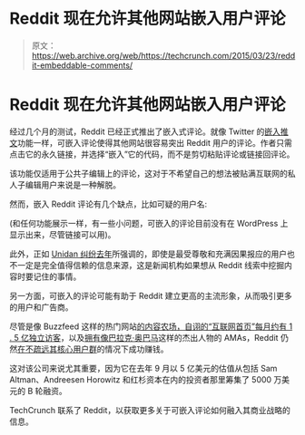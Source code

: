 # Reddit 现在允许其他网站嵌入用户评论 

> 原文：<https://web.archive.org/web/https://techcrunch.com/2015/03/23/reddit-embeddable-comments/>

# Reddit 现在允许其他网站嵌入用户评论

经过几个月的测试，Reddit 已经正式推出了嵌入式评论。就像 Twitter 的[嵌入推文](https://web.archive.org/web/20221206023217/https://dev.twitter.com/web/embedded-tweets)功能一样，可嵌入评论使得其他网站很容易突出 Reddit 用户的评论。作者只需点击它的永久链接，并选择“嵌入”它的代码，而不是剪切粘贴评论或链接回评论。

该功能仅适用于公共子编辑上的评论，这对于不希望自己的想法被贴满互联网的私人子编辑用户来说是一种解脱。

然而，嵌入 Reddit 评论有几个缺点，比如可疑的用户名:

(和任何功能展示一样，有一些小问题，可嵌入的评论目前没有在 WordPress 上显示出来，尽管链接可以用)。

此外，正如 [Unidan 纠纷去年](https://web.archive.org/web/20221206023217/http://www.dailydot.com/news/reddit-unidan-shadownban-vote-manipulation-ben-eisenkop/)所强调的，即使是最受尊敬和充满因果报应的用户也不一定是完全值得信赖的信息来源，这是新闻机构如果想从 Reddit 线索中挖掘内容时要记住的事情。

另一方面，可嵌入的评论可能有助于 Reddit 建立更高的主流形象，从而吸引更多的用户和广告商。

尽管是像 Buzzfeed 这样的热门网站[的内容农场，自诩的“互联网首页”](https://web.archive.org/web/20221206023217/https://www.google.com.tw/webhp?sourceid=chrome-instant&ion=1&espv=2&ie=UTF-8#q=buzzfeed%20reddit)[每月约有 1 . 5 亿独立访客](//web.archive.org/web/20221206023217/http://www.reddit.com/about/%E2%80%9C)，以及[拥有像巴拉克·奥巴马](https://web.archive.org/web/20221206023217/http://www.theatlantic.com/technology/archive/2014/01/ama-how-a-weird-internet-thing-became-a-mainstream-delight/282860/)这样的杰出人物的 AMAs，Reddit 仍然[在不疏远其核心用户群](https://web.archive.org/web/20221206023217/http://www.nytimes.com/2014/07/28/technology/can-reddit-grow-up.html?_r=0)的情况下成功赚钱。

这对该公司来说尤其重要，因为它在去年 9 月以 5 亿美元的估值从包括 Sam Altman、Andreesen Horowitz 和红杉资本在内的投资者那里筹集了 5000 万美元的 B 轮融资。

TechCrunch 联系了 Reddit，以获取更多关于可嵌入评论如何融入其商业战略的信息。